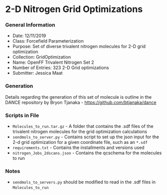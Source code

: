 # 2-D Nitrogen Grid Optimizations

### General Information
 - Date: 12/11/2019
 - Class: Forcefield Parameterization
 - Purpose: Set of diverse trivalent nitrogen molecules for 2-D grid optimization
 - Collection: GridOptimization
 - Name: OpenFF Trivalent Nitrogen Set 2
 - Number of Entries: 323 2-D Grid optimizations
 - Submitter: Jessica Maat

### Generation
Details regarding the generation of this set of molecule is outline in the DANCE repository by Bryon Tjanaka - https://github.com/btjanaka/dance


### Scripts in File
 - `Molecules_to_run.tar.gz` - A folder that contains the .sdf files of the trivalent nitrogen molecules for the grid optimization calculations
 - `sendmols_to_server.py` - Contains script to set up the json input for the 2-d grid optimization for a given coordinate file, such as an `*.sdf`
 - `requirements.txt` - Contains the installments and versions used
 - `nitrogen_Jobs_2dscans.json` - Contains the qcschema for the molecules to run

### Notes
 - `sendmols_to_servers.py` should be modified to read in the .sdf files in `Molecules_to_run`

